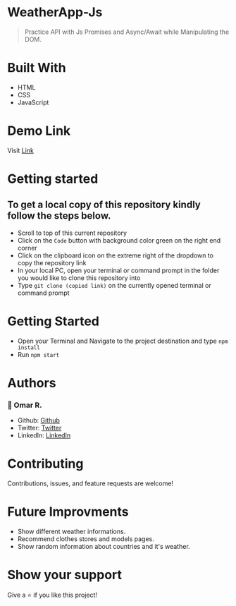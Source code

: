 # WeatherApp-Js

> Practice API with Js Promises and Async/Await while Manipulating the DOM.

# Built With

- HTML
- CSS
- JavaScript

# Demo Link
Visit [Link](https://fr3elancer.github.io/WeatherApp-Js/)

# Getting started

## To get a local copy of this repository kindly follow the steps below.
- Scroll to top of this current repository
- Click on the `Code` button with background color green on the right end corner
- Click on the clipboard icon on the extreme right of the dropdown to copy the repository link
- In your local PC, open your terminal or command prompt in the folder you would like to clone this repository into
- Type `git clone (copied link)` on the currently opened terminal or command prompt

# Getting Started 

- Open your Terminal and Navigate to the project destination and type `npm install`
- Run `npm start`

# Authors

### 👤 Omar R.

- Github: [Github](https://github.com/od-c0d3r)
- Twitter: [Twitter](https://twitter.com/od_coder)
- LinkedIn: [LinkedIn](https://www.linkedin.com/in/omarrashad/)


# Contributing
Contributions, issues, and feature requests are welcome!

# Future Improvments
 - Show different weather informations.
 - Recommend clothes stores and models pages.
 - Show random information about countries and it's weather.
 
# Show your support
Give a ⭐ if you like this project!
